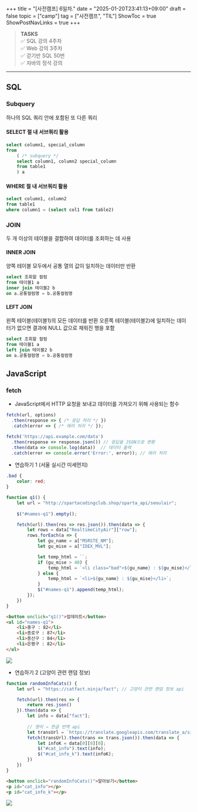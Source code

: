 +++
title = "[사전캠프] 6일차."
date = "2025-01-20T23:41:13+09:00"
draft = false
topic = ["camp"]
tag = ["사전캠프", "TIL"]
ShowToc = true
ShowPostNavLinks = true
+++

> **TASKS**  
✅ SQL 강의 4주차  
✅ Web 강의 3주차  
✅ 걷기반 SQL 50번  
✅ 자바의 정석 강의  

---

## SQL


### Subquery
하나의 SQL 쿼리 안에 포함된 또 다른 쿼리

#### SELECT 절 내 서브쿼리 활용
```sql
select column1, special_column
from
    ( /* subquery */
    select column1, column2 special_column
    from table1
    ) a
```

#### WHERE 절 내 서브쿼리 활용
```sql
select column1, column2
from table1
where column1 = (select col1 from table2)
```


### JOIN
두 개 이상의 테이블을 결합하여 데이터를 조회하는 데 사용

#### INNER JOIN
양쪽 테이블 모두에서 공통 열의 값이 일치하는 데이터만 반환
```sql
select 조회할 컬럼
from 테이블1 a 
inner join 테이블2 b 
on a.공통컬럼명 = b.공통컬럼명
```

#### LEFT JOIN
왼쪽 테이블(테이블1)의 모든 데이터를 반환
오른쪽 테이블(테이블2)에 일치하는 데이터가 없으면 결과에 NULL 값으로 채워진 행을 포함
```sql
select 조회할 컬럼
from 테이블1 a 
left join 테이블2 b 
on a.공통컬럼명 = b.공통컬럼명
```


## JavaScript

### fetch
* JavaScript에서 HTTP 요청을 보내고 데이터를 가져오기 위해 사용되는 함수
```js
fetch(url, options)
  .then(response => { /* 응답 처리 */ })
  .catch(error => { /* 에러 처리 */ });
```
```js
fetch('https://api.example.com/data')
  .then(response => response.json()) // 응답을 JSON으로 변환
  .then(data => console.log(data))  // 데이터 출력
  .catch(error => console.error('Error:', error)); // 에러 처리
```

* 연습하기 1 (서울 실시간 미세먼지)
```css
.bad {
	color: red;
}
```
```js
function q1() {
    let url = "http://spartacodingclub.shop/sparta_api/seoulair";
    
    $("#names-q1").empty();

    fetch(url).then(res => res.json()).then(data => {
        let rows = data["RealtimeCityAir"]["row"];
        rows.forEach(a => {
            let gu_name = a["MSRSTE_NM"];
            let gu_mise = a["IDEX_MVL"];

            let temp_html = ``;
            if (gu_mise > 40) {
                temp_html = `<li class="bad">${gu_name} : ${gu_mise}</li>`;
            } else {
                temp_html = `<li>${gu_name} : ${gu_mise}</li>`;
            }                    
            $("#names-q1").append(temp_html);
        });
    })
}
```
```html
<button onclick="q1()">업데이트</button>
<ul id="names-q1">
    <li>중구 : 82</li>
    <li>종로구 : 87</li>
    <li>용산구 : 84</li>
    <li>은평구 : 82</li>
</ul>
```
![](https://velog.velcdn.com/images/ezro/post/20182a4b-5f08-4b26-a4fa-e87aa475e770/image.gif)

* 연습하기 2 (고양이 관련 랜덤 정보)
```js
function randomInfoCats() {
    let url = "https://catfact.ninja/fact"; // 고양이 관련 랜덤 정보 api

    fetch(url).then(res => {
        return res.json()
    }).then(data => {
        let info = data["fact"];
      
      	// 영어 → 한글 번역 api
        let transUrl = `https://translate.googleapis.com/translate_a/single?client=gtx&sl=en&tl=ko&dt=t&q=${encodeURIComponent(info)}`
        fetch(transUrl).then(trans => trans.json()).then(data => {
            let infoK = data[0][0][0];
            $("#cat_info").text(info);
            $("#cat_info_k").text(infoK);
        })
    })
}
```
```html
<button onclick="randomInfoCats()">알아보기</button>
<p id="cat_info"></p>
<p id="cat_info_k"></p>
```
![](https://velog.velcdn.com/images/ezro/post/50b300e3-2c26-416b-a9ce-e1667e57d4b4/image.gif)